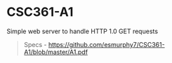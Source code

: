 CSC361-A1
=========

Simple web server to handle HTTP 1.0 GET requests

>Specs - https://github.com/esmurphy7/CSC361-A1/blob/master/A1.pdf
